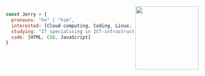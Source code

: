 
<img align='right' src="https://media4.giphy.com/media/I3rbjijgss7D2Oab2A/giphy.gif?cid=6c09b952jmo4oc7qi1tiwotpvavwf00hdxs6xlt5k361jntk&ep=v1_internal_gif_by_id&rid=giphy.gif&ct=s" width="165">

```javascript
const Jerry = {
  pronouns: "he" | "him",
  interested: [Cloud computing, Coding, Linux, Video games],
  studying: "IT specialising in ICT-infrastructure and cloud services @ Haaga-Helia UAS",
  code: [HTML, CSS, JavaScript]
}
```
